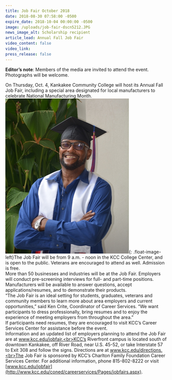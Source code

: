 ```yaml
---
title: Job Fair October 2018
date: 2018-08-30 07:58:00 -0500
expire_date: 2018-10-04 00:00:00 -0500
image: /uploads/job-fair-dscn5212.JPG
news_image_alt: Scholarship recipient
article_lead: Annual Fall Job Fair
video_content: false
video_link:
press_release: false
---
```


**Editor’s note**: Members of the media are invited to attend the event. Photographs will be welcome.

On Thursday, Oct. 4, Kankakee Community College will host its Annual Fall Job Fair, including a special area designated for local manufacturers to celebrate National Manufacturing Month.<br>![](/uploads/tim-boone-small.JPG){: .float-image-left}The Job Fair will be from 9 a.m. - noon in the KCC College Center, and is open to the public. Veterans are encouraged to attend as well. Admission is free.<br>More than 50 businesses and industries will be at the Job Fair. Employers will conduct pre-screening interviews for full- and part-time positions. Manufacturers will be available to answer questions, accept applications/resumes, and to demonstrate their products.<br>“The Job Fair is an ideal setting for students, graduates, veterans and community members to learn more about area employers and current opportunities,” said Ken Crite, Coordinator of Career Services. “We want participants to dress professionally, bring resumes and to enjoy the experience of meeting employers from throughout the area.”<br>If participants need resumes, they are encouraged to visit KCC’s Career Services Center for assistance before the event.<br>Information and an updated list of employers planning to attend the Job Fair are at www.kcc.edu/jobfair.<br>KCC’s Riverfront campus is located south of downtown Kankakee, off River Road, near U.S. 45-52, or take Interstate 57 to Exit 308 and follow the signs. Directions are at www.kcc.edu/directions.<br>The Job Fair is sponsored by KCC’s Charlton Family Foundation Career Services Center. For additional information, phone 815-802-8222 or visit [www.kcc.edu/jobfair](http://www.kcc.edu/coned/careerservices/Pages/jobfairs.aspx).